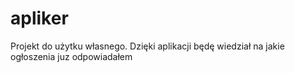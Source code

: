 # apliker
Projekt do użytku własnego.
Dzięki aplikacji będę wiedział na jakie ogłoszenia juz odpowiadałem
